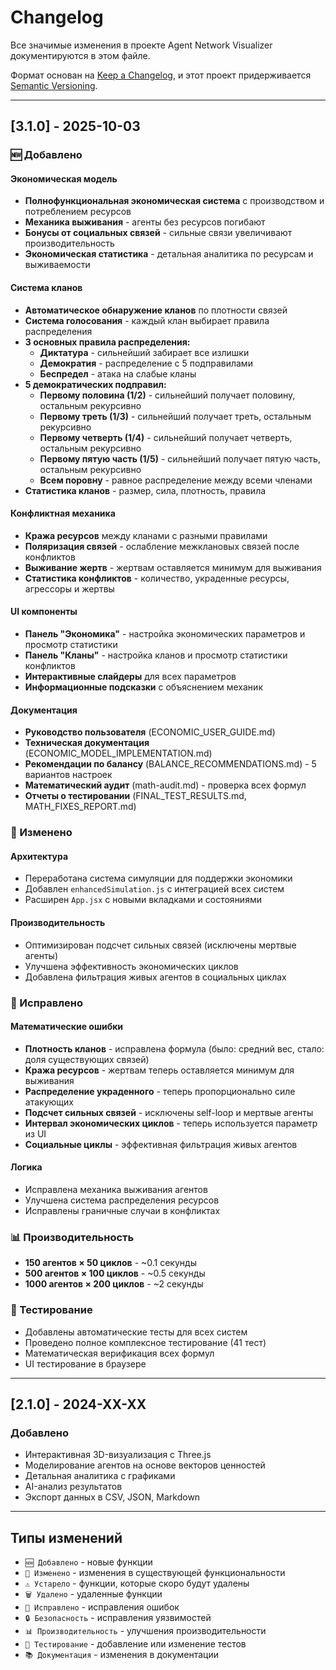 # Changelog

Все значимые изменения в проекте Agent Network Visualizer документируются в этом файле.

Формат основан на [Keep a Changelog](https://keepachangelog.com/ru/1.0.0/),
и этот проект придерживается [Semantic Versioning](https://semver.org/lang/ru/).

---

## [3.1.0] - 2025-10-03

### 🆕 Добавлено

#### Экономическая модель
- **Полнофункциональная экономическая система** с производством и потреблением ресурсов
- **Механика выживания** - агенты без ресурсов погибают
- **Бонусы от социальных связей** - сильные связи увеличивают производительность
- **Экономическая статистика** - детальная аналитика по ресурсам и выживаемости

#### Система кланов
- **Автоматическое обнаружение кланов** по плотности связей
- **Система голосования** - каждый клан выбирает правила распределения
- **3 основных правила распределения:**
  - **Диктатура** - сильнейший забирает все излишки
  - **Демократия** - распределение с 5 подправилами
  - **Беспредел** - атака на слабые кланы
- **5 демократических подправил:**
  - **Первому половина (1/2)** - сильнейший получает половину, остальным рекурсивно
  - **Первому треть (1/3)** - сильнейший получает треть, остальным рекурсивно
  - **Первому четверть (1/4)** - сильнейший получает четверть, остальным рекурсивно
  - **Первому пятую часть (1/5)** - сильнейший получает пятую часть, остальным рекурсивно
  - **Всем поровну** - равное распределение между всеми членами
- **Статистика кланов** - размер, сила, плотность, правила

#### Конфликтная механика
- **Кража ресурсов** между кланами с разными правилами
- **Поляризация связей** - ослабление межклановых связей после конфликтов
- **Выживание жертв** - жертвам оставляется минимум для выживания
- **Статистика конфликтов** - количество, украденные ресурсы, агрессоры и жертвы

#### UI компоненты
- **Панель "Экономика"** - настройка экономических параметров и просмотр статистики
- **Панель "Кланы"** - настройка кланов и просмотр статистики конфликтов
- **Интерактивные слайдеры** для всех параметров
- **Информационные подсказки** с объяснением механик

#### Документация
- **Руководство пользователя** (ECONOMIC_USER_GUIDE.md)
- **Техническая документация** (ECONOMIC_MODEL_IMPLEMENTATION.md)
- **Рекомендации по балансу** (BALANCE_RECOMMENDATIONS.md) - 5 вариантов настроек
- **Математический аудит** (math-audit.md) - проверка всех формул
- **Отчеты о тестировании** (FINAL_TEST_RESULTS.md, MATH_FIXES_REPORT.md)

### 🔧 Изменено

#### Архитектура
- Переработана система симуляции для поддержки экономики
- Добавлен `enhancedSimulation.js` с интеграцией всех систем
- Расширен `App.jsx` с новыми вкладками и состояниями

#### Производительность
- Оптимизирован подсчет сильных связей (исключены мертвые агенты)
- Улучшена эффективность экономических циклов
- Добавлена фильтрация живых агентов в социальных циклах

### 🐛 Исправлено

#### Математические ошибки
- **Плотность кланов** - исправлена формула (было: средний вес, стало: доля существующих связей)
- **Кража ресурсов** - жертвам теперь оставляется минимум для выживания
- **Распределение украденного** - теперь пропорционально силе атакующих
- **Подсчет сильных связей** - исключены self-loop и мертвые агенты
- **Интервал экономических циклов** - теперь используется параметр из UI
- **Социальные циклы** - эффективная фильтрация живых агентов

#### Логика
- Исправлена механика выживания агентов
- Улучшена система распределения ресурсов
- Исправлены граничные случаи в конфликтах

### 📊 Производительность

- **150 агентов × 50 циклов** - ~0.1 секунды
- **500 агентов × 100 циклов** - ~0.5 секунды
- **1000 агентов × 200 циклов** - ~2 секунды

### 🧪 Тестирование

- Добавлены автоматические тесты для всех систем
- Проведено полное комплексное тестирование (41 тест)
- Математическая верификация всех формул
- UI тестирование в браузере

---

## [2.1.0] - 2024-XX-XX

### Добавлено
- Интерактивная 3D-визуализация с Three.js
- Моделирование агентов на основе векторов ценностей
- Детальная аналитика с графиками
- AI-анализ результатов
- Экспорт данных в CSV, JSON, Markdown

---

## Типы изменений

- `🆕 Добавлено` - новые функции
- `🔧 Изменено` - изменения в существующей функциональности
- `⚠️ Устарело` - функции, которые скоро будут удалены
- `🗑️ Удалено` - удаленные функции
- `🐛 Исправлено` - исправления ошибок
- `🔒 Безопасность` - исправления уязвимостей
- `📊 Производительность` - улучшения производительности
- `🧪 Тестирование` - добавление или изменение тестов
- `📚 Документация` - изменения в документации
